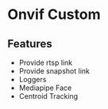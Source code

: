 # Onvif Custom 

## Features
- Provide rtsp link
- Provide snapshot link
- Loggers
- Mediapipe Face
- Centroid Tracking
